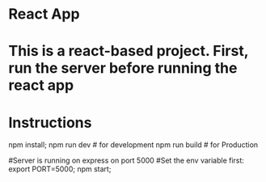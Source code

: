 # React App
# This is a react-based project. First, run the server before running the react app
# Instructions

npm install;
npm run dev # for development
npm run build # for Production

#Server is running on express on port 5000
#Set the env variable first:
export PORT=5000;
npm start;


